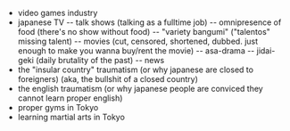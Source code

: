 - video games industry
- japanese TV
-- talk shows (talking as a fulltime job)
-- omnipresence of food (there's no show without food)
-- "variety bangumi" ("talentos" missing talent)
-- movies (cut, censored, shortened, dubbed. just enough to make you wanna buy/rent the movie)
-- asa-drama
-- jidai-geki (daily brutality of the past)
-- news
- the "insular country" traumatism (or why japanese are closed to foreigners) (aka, the bullshit of a closed country)
- the english traumatism (or why japanese people are conviced they cannot learn proper english)
- proper gyms in Tokyo
- learning martial arts in Tokyo

